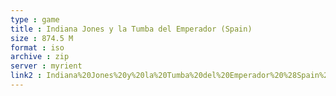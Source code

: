 ```yaml
---
type : game
title : Indiana Jones y la Tumba del Emperador (Spain)
size : 874.5 M
format : iso
archive : zip
server : myrient
link2 : Indiana%20Jones%20y%20la%20Tumba%20del%20Emperador%20%28Spain%29
---
```


